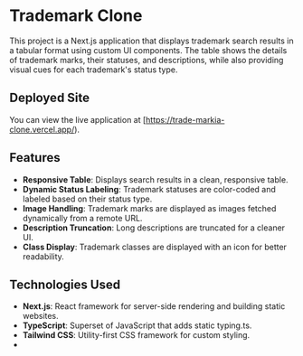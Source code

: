 # Trademark Clone

This project is a Next.js application that displays trademark search results in a tabular format using custom UI components. The table shows the details of trademark marks, their statuses, and descriptions, while also providing visual cues for each trademark's status type.

## Deployed Site

You can view the live application at [https://trade-markia-clone.vercel.app/).

## Features

- **Responsive Table**: Displays search results in a clean, responsive table.
- **Dynamic Status Labeling**: Trademark statuses are color-coded and labeled based on their status type.
- **Image Handling**: Trademark marks are displayed as images fetched dynamically from a remote URL.
- **Description Truncation**: Long descriptions are truncated for a cleaner UI.
- **Class Display**: Trademark classes are displayed with an icon for better readability.


## Technologies Used

- **Next.js**: React framework for server-side rendering and building static websites.
- **TypeScript**: Superset of JavaScript that adds static typing.ts.
- **Tailwind CSS**: Utility-first CSS framework for custom styling.
-


